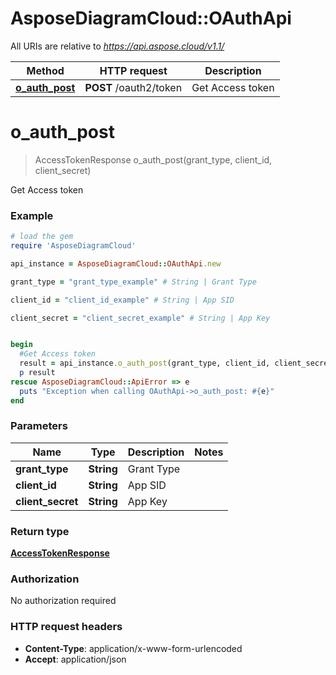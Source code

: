 # AsposeDiagramCloud::OAuthApi

All URIs are relative to *https://api.aspose.cloud/v1.1/*

Method | HTTP request | Description
------------- | ------------- | -------------
[**o_auth_post**](OAuthApi.md#o_auth_post) | **POST** /oauth2/token | Get Access token


# **o_auth_post**
> AccessTokenResponse o_auth_post(grant_type, client_id, client_secret)

Get Access token

### Example
```ruby
# load the gem
require 'AsposeDiagramCloud'

api_instance = AsposeDiagramCloud::OAuthApi.new

grant_type = "grant_type_example" # String | Grant Type

client_id = "client_id_example" # String | App SID

client_secret = "client_secret_example" # String | App Key


begin
  #Get Access token
  result = api_instance.o_auth_post(grant_type, client_id, client_secret)
  p result
rescue AsposeDiagramCloud::ApiError => e
  puts "Exception when calling OAuthApi->o_auth_post: #{e}"
end
```

### Parameters

Name | Type | Description  | Notes
------------- | ------------- | ------------- | -------------
 **grant_type** | **String**| Grant Type | 
 **client_id** | **String**| App SID | 
 **client_secret** | **String**| App Key | 

### Return type

[**AccessTokenResponse**](AccessTokenResponse.md)

### Authorization

No authorization required

### HTTP request headers

 - **Content-Type**: application/x-www-form-urlencoded
 - **Accept**: application/json




